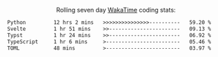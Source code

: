 <p align="center">Rolling seven day <a href="https://wakatime.com/@syrkis"/>WakaTime</a> coding stats:</p>
<!--START_SECTION:waka-->

```txt
Python         12 hrs 2 mins   >>>>>>>>>>>>>>>----------   59.20 %
Svelte         1 hr 51 mins    >>-----------------------   09.13 %
Typst          1 hr 24 mins    >>-----------------------   06.92 %
TypeScript     1 hr 6 mins     >------------------------   05.46 %
TOML           48 mins         >------------------------   03.97 %
```

<!--END_SECTION:waka-->
